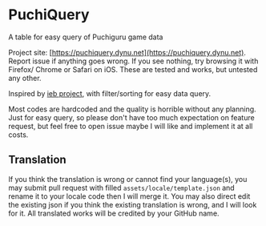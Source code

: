 # PuchiQuery
A table for easy query of Puchiguru game data

Project site: [https://puchiquery.dynu.net](https://puchiquery.dynu.net). Report 
issue if anything goes wrong. If you see nothing, try browsing it with Firefox/
Chrome or Safari on iOS. These are tested and works, but untested any other.

Inspired by [ieb project](https://puchi-next.loveliv.es/), with filter/sorting 
for easy data query.

Most codes are hardcoded and the quality is horrible without any planning. Just 
for easy query, so please don't have too much expectation on feature request, 
but feel free to open issue maybe I will like and implement it at all costs.

## Translation
If you think the translation is wrong or cannot find your language(s), you may 
submit pull request with filled `assets/locale/template.json` and rename it to 
your locale code then I will merge it. You may also direct edit the existing json
 if you think the existing translation is wrong, and I will look for it. All 
 translated works will be credited by your GitHub name.